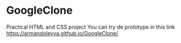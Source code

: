 # GoogleClone
Practical HTML and CSS project
You can try de prototype in this link https://armandoleyva.github.io/GoogleClone/
